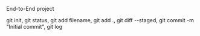 End-to-End project

git init,
git status,
git add filename,
git add .,
git diff --staged,
git commit -m "Initial commit",
git log

